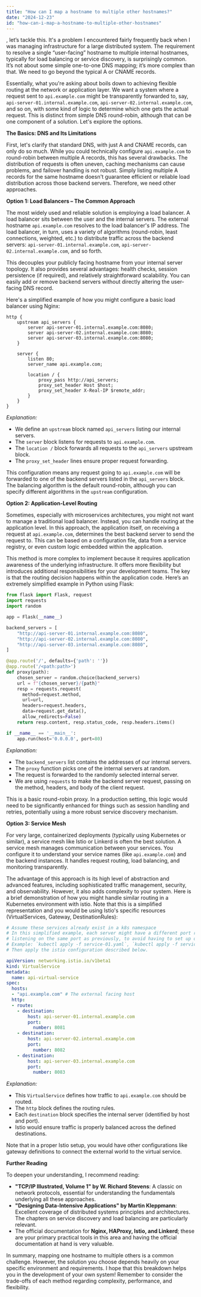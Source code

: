 ```yaml
---
title: "How can I map a hostname to multiple other hostnames?"
date: "2024-12-23"
id: "how-can-i-map-a-hostname-to-multiple-other-hostnames"
---
```


, let’s tackle this. It's a problem I encountered fairly frequently back when I was managing infrastructure for a large distributed system. The requirement to resolve a single “user-facing” hostname to multiple internal hostnames, typically for load balancing or service discovery, is surprisingly common. It’s not about some simple one-to-one DNS mapping; it’s more complex than that. We need to go beyond the typical A or CNAME records.

Essentially, what you're asking about boils down to achieving flexible routing at the network or application layer. We want a system where a request sent to `api.example.com` might be transparently forwarded to, say, `api-server-01.internal.example.com`, `api-server-02.internal.example.com`, and so on, with some kind of logic to determine which one gets the actual request. This is distinct from simple DNS round-robin, although that can be one component of a solution. Let's explore the options.

**The Basics: DNS and Its Limitations**

First, let's clarify that standard DNS, with just A and CNAME records, can only do so much. While you could technically configure `api.example.com` to round-robin between multiple A records, this has several drawbacks. The distribution of requests is often uneven, caching mechanisms can cause problems, and failover handling is not robust. Simply listing multiple A records for the same hostname doesn't guarantee efficient or reliable load distribution across those backend servers. Therefore, we need other approaches.

**Option 1: Load Balancers – The Common Approach**

The most widely used and reliable solution is employing a load balancer. A load balancer sits between the user and the internal servers. The external hostname `api.example.com` resolves to the load balancer's IP address. The load balancer, in turn, uses a variety of algorithms (round-robin, least connections, weighted, etc.) to distribute traffic across the backend servers: `api-server-01.internal.example.com`, `api-server-02.internal.example.com`, and so forth.

This decouples your publicly facing hostname from your internal server topology. It also provides several advantages: health checks, session persistence (if required), and relatively straightforward scalability. You can easily add or remove backend servers without directly altering the user-facing DNS record.

Here's a simplified example of how you might configure a basic load balancer using Nginx:

```nginx
http {
    upstream api_servers {
        server api-server-01.internal.example.com:8080;
        server api-server-02.internal.example.com:8080;
        server api-server-03.internal.example.com:8080;
    }

    server {
        listen 80;
        server_name api.example.com;

        location / {
            proxy_pass http://api_servers;
            proxy_set_header Host $host;
            proxy_set_header X-Real-IP $remote_addr;
        }
    }
}
```
*Explanation:*
*   We define an `upstream` block named `api_servers` listing our internal servers.
*   The `server` block listens for requests to `api.example.com`.
*   The `location /` block forwards all requests to the `api_servers` upstream block.
*   The `proxy_set_header` lines ensure proper request forwarding.

This configuration means any request going to `api.example.com` will be forwarded to one of the backend servers listed in the `api_servers` block. The balancing algorithm is the default round-robin, although you can specify different algorithms in the `upstream` configuration.

**Option 2: Application-Level Routing**

Sometimes, especially with microservices architectures, you might not want to manage a traditional load balancer. Instead, you can handle routing at the application level. In this approach, the application itself, on receiving a request at `api.example.com`, determines the best backend server to send the request to. This can be based on a configuration file, data from a service registry, or even custom logic embedded within the application.

This method is more complex to implement because it requires application awareness of the underlying infrastructure. It offers more flexibility but introduces additional responsibilities for your development teams. The key is that the routing decision happens within the application code. Here’s an extremely simplified example in Python using Flask:

```python
from flask import Flask, request
import requests
import random

app = Flask(__name__)

backend_servers = [
    "http://api-server-01.internal.example.com:8080",
    "http://api-server-02.internal.example.com:8080",
    "http://api-server-03.internal.example.com:8080",
]

@app.route('/', defaults={'path': ''})
@app.route('/<path:path>')
def proxy(path):
    chosen_server = random.choice(backend_servers)
    url = f"{chosen_server}/{path}"
    resp = requests.request(
      method=request.method,
      url=url,
      headers=request.headers,
      data=request.get_data(),
      allow_redirects=False)
    return resp.content, resp.status_code, resp.headers.items()

if __name__ == '__main__':
    app.run(host='0.0.0.0', port=80)

```
*Explanation:*
*  The `backend_servers` list contains the addresses of our internal servers.
*  The `proxy` function picks one of the internal servers at random.
*  The request is forwarded to the randomly selected internal server.
*  We are using `requests` to make the backend server request, passing on the method, headers, and body of the client request.

This is a basic round-robin proxy. In a production setting, this logic would need to be significantly enhanced for things such as session handling and retries, potentially using a more robust service discovery mechanism.

**Option 3: Service Mesh**

For very large, containerized deployments (typically using Kubernetes or similar), a service mesh like Istio or Linkerd is often the best solution. A service mesh manages communication between your services. You configure it to understand your service names (like `api.example.com`) and the backend instances. It handles request routing, load balancing, and monitoring transparently.

The advantage of this approach is its high level of abstraction and advanced features, including sophisticated traffic management, security, and observability. However, it also adds complexity to your system. Here is a brief demonstration of how you might handle similar routing in a Kubernetes environment with istio. Note that this is a simplified representation and you would be using Istio's specific resources (VirtualServices, Gateway, DestinationRules):

```yaml
# Assume these services already exist in a k8s namespace
# In this simplified example, each server might have a different port rather than all
# listening on the same port as previously, to avoid having to set up other objects.
# Example: `kubectl apply -f service-01.yaml`, `kubectl apply -f service-02.yaml`
# Then apply the istio configuration described below.

apiVersion: networking.istio.io/v1beta1
kind: VirtualService
metadata:
  name: api-virtual-service
spec:
  hosts:
  - "api.example.com" # The external facing host
  http:
  - route:
    - destination:
        host: api-server-01.internal.example.com
        port:
          number: 8081
    - destination:
        host: api-server-02.internal.example.com
        port:
          number: 8082
    - destination:
        host: api-server-03.internal.example.com
        port:
          number: 8083

```
*Explanation:*
*   This `VirtualService` defines how traffic to `api.example.com` should be routed.
*   The `http` block defines the routing rules.
*   Each `destination` block specifies the internal server (identified by host and port).
*   Istio would ensure traffic is properly balanced across the defined destinations.

Note that in a proper Istio setup, you would have other configurations like gateway definitions to connect the external world to the virtual service.

**Further Reading**

To deepen your understanding, I recommend reading:

*   **"TCP/IP Illustrated, Volume 1" by W. Richard Stevens**: A classic on network protocols, essential for understanding the fundamentals underlying all these approaches.
*   **"Designing Data-Intensive Applications" by Martin Kleppmann**: Excellent coverage of distributed systems principles and architectures. The chapters on service discovery and load balancing are particularly relevant.
*   The official documentation for **Nginx, HAProxy, Istio, and Linkerd**; these are your primary practical tools in this area and having the official documentation at hand is very valuable.

In summary, mapping one hostname to multiple others is a common challenge. However, the solution you choose depends heavily on your specific environment and requirements. I hope that this breakdown helps you in the development of your own system! Remember to consider the trade-offs of each method regarding complexity, performance, and flexibility.

